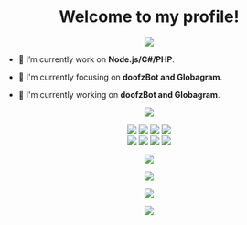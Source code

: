 <h1 align="center">Welcome to my profile!</h1>

<p align="center">
  <img src="https://i.ibb.co/FwcFVJt/fischl.jpg" />
</p>

- 🌱 I’m currently work on **Node.js/C#/PHP**.

- 👀 I'm currently focusing on **doofzBot and Globagram**.

- 📝 I'm currently working on **doofzBot and Globagram**.
<p align="center">
  <img src="https://img.shields.io/badge/doofz-doofz-brightgreen" />
</p>

<p align="center">
  <img src="https://img.shields.io/badge/-JavaScript-black?style=flat-square&logo=javascript" />
  <img src="https://img.shields.io/badge/-Node.js-black?style=flat-square&logo=Node.js" />
  <img src="https://img.shields.io/badge/-Git-black?style=flat-square&logo=git" />
  <img src="https://img.shields.io/badge/-GitHub-black?style=flat-square&logo=github" /> <br>
  <img src="https://img.shields.io/badge/-Python-black?style=flat-square&logo=python" />
  <img src="https://img.shields.io/badge/-Windows-black?style=flat-square&logo=windows" />
  <img src="https://img.shields.io/badge/-VS_Code-black?style=flat-square&logo=visual-studio-code" />
  <img src="https://img.shields.io/badge/-SQLite3-black?style=flat-square&logo=sqlite" />
</p>

<p align="center">
  <a href="https://github.com/doofzoff"><img src="https://github-readme-stats.vercel.app/api?username=doofzoff&bg_color=30,e96443,904e95&title_color=fff&text_color=fff&icon_color=fff&hide_border=true&show_icons=true" /></a>
</p>

<p align="center">
  <a href="https://github.com/doofzoff"><img src="https://github-readme-stats.vercel.app/api/top-langs?username=doofzoff&bg_color=30,e96443,904e95&title_color=fff&text_color=fff&hide_border=true&show_icons=true&layout=compact" /></a>
</p>

<p align="center">
  <a href="https://github.com/ryo-ma/github-profile-trophy"><img src="https://github-profile-trophy.vercel.app/?username=doofzoff&theme=onedark" /></a>
</p>

<p align="center">
   <img src="https://github-readme-streak-stats.herokuapp.com/?user=doofzoff" />
</p>
